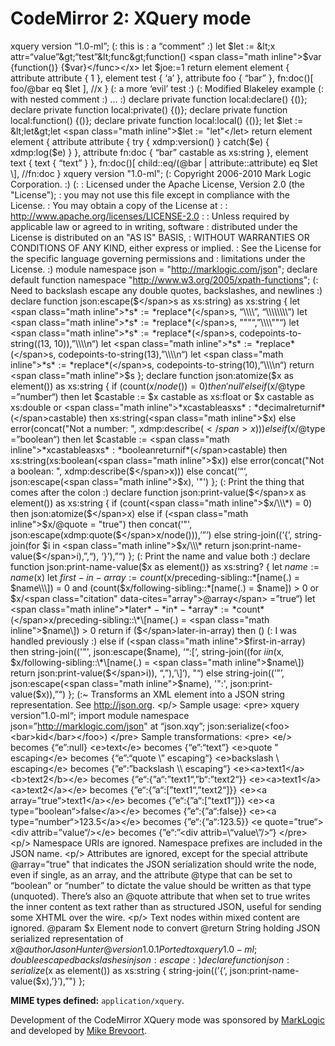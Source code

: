 CodeMirror 2: XQuery mode
=========================

xquery version “1.0-ml”; (: this is : a “comment” :) let $let := &lt;x attr=“value”&gt;“test”&lt;func&gt;function() <span class="math inline">$var {function()} {$</span>var}&lt;/func&gt;&lt;/x&gt; let $joe:=1 return element element { attribute attribute { 1 }, element test { ‘a’ }, attribute foo { “bar” }, fn:doc()\[ foo/<span class="citation" data-cites="bar">@bar</span> eq $let \], //x } (: a more ‘evil’ test :) (: Modified Blakeley example (: with nested comment :) … :) declare private function local:declare() {()}; declare private function local:private() {()}; declare private function local:function() {()}; declare private function local:local() {()}; let $let := &lt;let&gt;let <span class="math inline">$let := "let"&lt;/let&gt; return element element { attribute attribute { try { xdmp:version() } catch($</span>e) { xdmp:log($e) } }, attribute fn:doc { “bar” castable as xs:string }, element text { text { “text” } }, fn:doc()\[ child::eq/(<span class="citation" data-cites="bar">@bar</span> | attribute::attribute) eq <span class="math inline">$let \\\], //fn:doc } xquery version "1.0-ml"; (: Copyright 2006-2010 Mark Logic Corporation. :) (: : Licensed under the Apache License, Version 2.0 (the "License"); : you may not use this file except in compliance with the License. : You may obtain a copy of the License at : : http://www.apache.org/licenses/LICENSE-2.0 : : Unless required by applicable law or agreed to in writing, software : distributed under the License is distributed on an "AS IS" BASIS, : WITHOUT WARRANTIES OR CONDITIONS OF ANY KIND, either express or implied. : See the License for the specific language governing permissions and : limitations under the License. :) module namespace json = "http://marklogic.com/json"; declare default function namespace "http://www.w3.org/2005/xpath-functions"; (: Need to backslash escape any double quotes, backslashes, and newlines :) declare function json:escape($</span>s as xs:string) as xs:string { let <span class="math inline">*s* := *replace*(</span>s, “\\\\”, “\\\\\\\\”) let <span class="math inline">*s* := *replace*(</span>s, """“,”\\\\""“) let <span class="math inline">*s* := *replace*(</span>s, codepoints-to-string((13, 10)),”\\\\n“) let <span class="math inline">*s* := *replace*(</span>s, codepoints-to-string(13),”\\\\n“) let <span class="math inline">*s* := *replace*(</span>s, codepoints-to-string(10),”\\\\n“) return <span class="math inline">$s }; declare function json:atomize($</span>x as element()) as xs:string { if (count(<span class="math inline">*x*/*node*()) = 0)*then*′*null*′*elseif*(</span>x/<span class="citation" data-cites="type">@type</span> =”number“) then let $castable := $x castable as xs:float or $x castable as xs:double or <span class="math inline">*xcastableasxs* : *decimalreturnif*(</span>castable) then xs:string(<span class="math inline">$x) else error(concat("Not a number: ", xdmp:describe($</span>x))) else if ($x/<span class="citation" data-cites="type">@type</span> =”boolean“) then let $castable := <span class="math inline">*xcastableasxs* : *booleanreturnif*(</span>castable) then xs:string(xs:boolean(<span class="math inline">$x)) else error(concat("Not a boolean: ", xdmp:describe($</span>x))) else concat(‘“‘, json:escape(<span class="math inline">$x), '"') }; (: Print the thing that comes after the colon :) declare function json:print-value($</span>x as element()) as xs:string { if (count(<span class="math inline">$x/\\\*) = 0) then json:atomize($</span>x) else if (<span class="math inline">$x/@quote = "true") then concat('"', json:escape(xdmp:quote($</span>x/node())),’”’) else string-join((‘{’, string-join(for $i in <span class="math inline">$x/\\\* return json:print-name-value($</span>i),”,“), ‘}’),”“) }; (: Print the name and value both :) declare function json:print-name-value($x as element()) as xs:string? { let <span class="math inline">*name* := *name*(</span>x) let <span class="math inline">*first* − *in* − *array* := *count*(</span>x/preceding-sibling::\*\[name(.) = <span class="math inline">$name\\\]) = 0 and (count($</span>x/following-sibling::\*\[name(.) = $name\]) &gt; 0 or $x/<span class="citation" data-cites="array">@array</span> =”true“) let <span class="math inline">*later* − *in* − *array* := *count*(</span>x/preceding-sibling::\*\[name(.) = <span class="math inline">$name\\\]) &gt; 0 return if ($</span>later-in-array) then () (: I was handled previously :) else if (<span class="math inline">$first-in-array) then string-join(('"', json:escape($</span>name), ‘“:\[‘, string-join((for <span class="math inline">*iin*(</span>x, $x/following-sibling::\*\[name(.) = <span class="math inline">$name\\\]) return json:print-value($</span>i)), “,”),’\]‘), "“) else string-join((’”’, json:escape(<span class="math inline">$name), '":', json:print-value($</span>x)),”“) }; (:~ Transforms an XML element into a JSON string representation. See http://json.org. &lt;p/&gt; Sample usage: &lt;pre&gt; xquery version”1.0-ml“; import module namespace json=”http://marklogic.com/json" at “json.xqy”; json:serialize(&lt;foo&gt;&lt;bar&gt;kid&lt;/bar&gt;&lt;/foo&gt;) &lt;/pre&gt; Sample transformations: &lt;pre&gt; &lt;e/&gt; becomes {“e”:null} &lt;e&gt;text&lt;/e&gt; becomes {“e”:“text”} &lt;e&gt;quote " escaping&lt;/e&gt; becomes {“e”:“quote \\” escaping“} &lt;e&gt;backslash \\ escaping&lt;/e&gt; becomes {”e“:”backslash \\\\ escaping“} &lt;e&gt;&lt;a&gt;text1&lt;/a&gt;&lt;b&gt;text2&lt;/b&gt;&lt;/e&gt; becomes {”e“:{”a“:”text1“,”b“:”text2“}} &lt;e&gt;&lt;a&gt;text1&lt;/a&gt;&lt;a&gt;text2&lt;/a&gt;&lt;/e&gt; becomes {”e“:{”a“:\[”text1“,”text2“\]}} &lt;e&gt;&lt;a array=”true“&gt;text1&lt;/a&gt;&lt;/e&gt; becomes {”e“:{”a“:\[”text1“\]}} &lt;e&gt;&lt;a type=”boolean“&gt;false&lt;/a&gt;&lt;/e&gt; becomes {”e“:{”a“:false}} &lt;e&gt;&lt;a type=”number“&gt;123.5&lt;/a&gt;&lt;/e&gt; becomes {”e“:{”a“:123.5}} &lt;e quote=”true“&gt;&lt;div attrib=”value“/&gt;&lt;/e&gt; becomes {”e“:”&lt;div attrib=\\“value\\”/&gt;“} &lt;/pre&gt; &lt;p/&gt; Namespace URIs are ignored. Namespace prefixes are included in the JSON name. &lt;p/&gt; Attributes are ignored, except for the special attribute <span class="citation" data-cites="array">@array</span>=”true" that indicates the JSON serialization should write the node, even if single, as an array, and the attribute <span class="citation" data-cites="type">@type</span> that can be set to “boolean” or “number” to dictate the value should be written as that type (unquoted). There’s also an <span class="citation" data-cites="quote">@quote</span> attribute that when set to true writes the inner content as text rather than as structured JSON, useful for sending some XHTML over the wire. &lt;p/&gt; Text nodes within mixed content are ignored. <span class="citation" data-cites="param">@param</span> $x Element node to convert <span class="citation" data-cites="return">@return</span> String holding JSON serialized representation of <span class="math inline">*x*@*authorJasonHunter*@*version*1.0.1*Portedtoxquery*1.0 − *ml*; *doubleescapedbackslashesinjson* : *escape* : )*declarefunctionjson* : *serialize*(</span>x as element()) as xs:string { string-join((’{‘, json:print-name-value($x),’}’),”") };

**MIME types defined:** `application/xquery`.

Development of the CodeMirror XQuery mode was sponsored by [MarkLogic](http://marklogic.com) and developed by [Mike Brevoort](https://twitter.com/mbrevoort).
